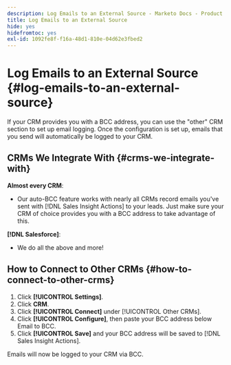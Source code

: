 ```yaml
---
description: Log Emails to an External Source - Marketo Docs - Product Documentation
title: Log Emails to an External Source
hide: yes
hidefromtoc: yes
exl-id: 1092fe8f-f16a-48d1-810e-04d62e3fbed2
---
```

# Log Emails to an External Source {#log-emails-to-an-external-source}

If your CRM provides you with a BCC address, you can use the "other" CRM section to set up email logging. Once the configuration is set up, emails that you send will automatically be logged to your CRM.

## CRMs We Integrate With {#crms-we-integrate-with}

**Almost every CRM**:

* Our auto-BCC feature works with nearly all CRMs record emails you've sent with [!DNL Sales Insight Actions] to your leads. Just make sure your CRM of choice provides you with a BCC address to take advantage of this.

**[!DNL Salesforce]**:

* We do all the above and more!

## How to Connect to Other CRMs {#how-to-connect-to-other-crms}

1. Click **[!UICONTROL Settings]**.
1. Click **CRM**.
1. Click **[!UICONTROL Connect]** under [!UICONTROL Other CRMs].
1. Click **[!UICONTROL Configure]**, then paste your BCC address below Email to BCC.
1. Click **[!UICONTROL Save]** and your BCC address will be saved to [!DNL Sales Insight Actions].

Emails will now be logged to your CRM via BCC.
